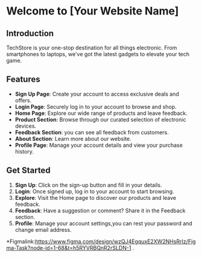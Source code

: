 # Welcome to [Your Website Name]

## Introduction
TechStore is your one-stop destination for all things electronic. From smartphones to laptops, we've got the latest gadgets to elevate your tech game.

## Features
- **Sign Up Page**: Create your account to access exclusive deals and offers.
- **Login Page**: Securely log in to your account to browse and shop.
- **Home Page**: Explore our wide range of products and leave feedback.
- **Product Section**: Browse through our curated selection of electronic devices.
- **Feedback Section**: you can see all feedback from customers.
- **About Section**: Learn more about our website.
- **Profile Page**: Manage your account details and view your purchase history.

## Get Started
1. **Sign Up**: Click on the sign-up button and fill in your details.
2. **Login**: Once signed up, log in to your account to start browsing.
3. **Explore**: Visit the Home page to discover our products and leave feedback.
4. **Feedback**: Have a suggestion or comment? Share it in the Feedback section.
5. **Profile**: Manage your account settings,you can rest your password and change email address.

 
 
*Figmalink:https://www.figma.com/design/wzQJ4EgquxE2XW2NHsRrIz/Figma-Task?node-id=1-68&t=h5RYVRBQnR2rSLDN-1 .
